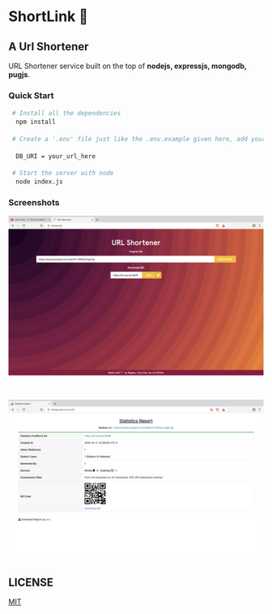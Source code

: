 # ShortLink 🔗

## A Url Shortener

URL Shortener service built on the top of **nodejs, expressjs, mongodb, pugjs**.

### Quick Start

```bash
 # Install all the dependencies
  npm install

 # Create a '.env' file just like the .env.example given here, add your mongodb connection string.

  DB_URI = your_url_here

 # Start the server with node
  node index.js
```

### Screenshots

![url shortener home](./static/first.png)

<br>

![url shortener home](./static/stats.png)

## LICENSE

[MIT](https://github.com/raghav4/ShortLink/blob/master/LICENSE)
